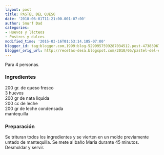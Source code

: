 ```yaml
---
layout: post
title: PASTEL DEL QUESO
date: '2010-06-01T11:21:00.001-07:00'
author: Smurf Dad
categories:
- Huevos y lácteos
- Postres y dulces
modified_time: '2016-03-16T01:53:14.185-07:00'
blogger_id: tag:blogger.com,1999:blog-5299957599287034512.post-4738396777047760892
blogger_orig_url: http://recetas-desa.blogspot.com/2010/06/pastel-del-queso.html
---
```


Para 4 personas.<br /><h3>Ingredientes</h3>200 gr. de queso fresco<br />3 huevos<br />200 gr de nata líquida<br />200 cc de leche<br />200 gr de leche condensada<br />mantequilla<br /><h3>Preparación</h3>Se trituran todos los ingredientes y se vierten en un molde previamente untado de mantequilla. Se mete al baño María durante 45 minutos. Desmoldar y servir.